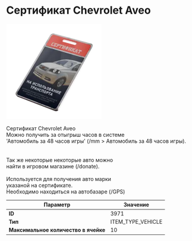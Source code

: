 # Сертификат Chevrolet Aveo

![Item Image](../img/3971.webp?raw=true)

Сертификат Chevrolet Aveo<br>Можно получить за отыгрыш часов в системе<br>'Автомобиль за 48 часов игры' (/mm > Автомобиль за 48 часов игры).<br><br><br>Так же некоторые некоторые авто можно<br>найти в игровом магазине (/donate).<br><br>Используется для получения авто марки <br>указаной на сертификате.<br>Необходимо находиться на автобазаре (/GPS)


| Параметр | Значение |
|----------|----------|
| **ID** | 3971 |
| **Тип** | ITEM_TYPE_VEHICLE |
| **Максимальное количество в ячейке** | 10 |

